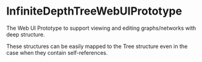 # InfiniteDepthTreeWebUIPrototype

The Web UI Prototype to support viewing and editing graphs/networks with deep structure.

These structures can be easily mapped to the Tree structure even in the case when they contain self-references.
